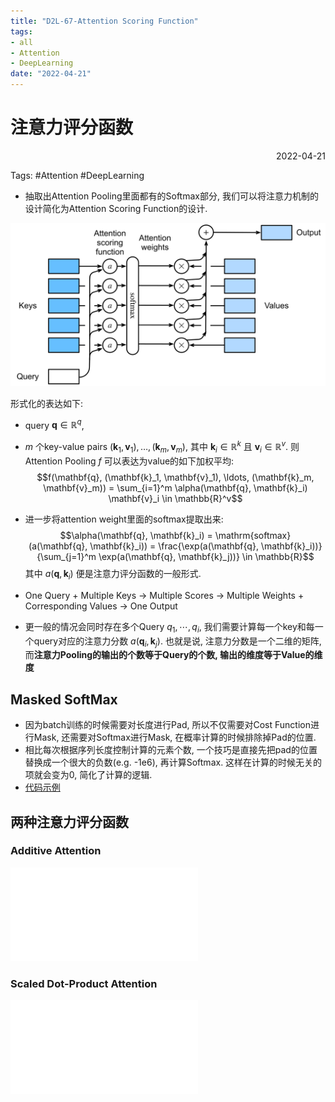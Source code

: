 ```yaml
---
title: "D2L-67-Attention Scoring Function"
tags:
- all
- Attention
- DeepLearning
date: "2022-04-21"
---
```

# 注意力评分函数

<div align="right"> 2022-04-21</div>

Tags: #Attention #DeepLearning 

- 抽取出Attention Pooling里面都有的Softmax部分, 我们可以将注意力机制的设计简化为Attention Scoring Function的设计.

![](notes/2022/2022.4/assets/attention-output%201.svg)

形式化的表达如下: 
- query $\mathbf{q} \in \mathbb{R}^q$,  
- $m$ 个key-value pairs $(\mathbf{k}_1, \mathbf{v}_1), \ldots, (\mathbf{k}_m, \mathbf{v}_m)$, 其中 $\mathbf{k}_i \in \mathbb{R}^k$ 且 $\mathbf{v}_i \in \mathbb{R}^v$.
则Attention Pooling $f$ 可以表达为value的如下加权平均: 
$$f(\mathbf{q}, (\mathbf{k}_1, \mathbf{v}_1), \ldots, (\mathbf{k}_m, \mathbf{v}_m)) = \sum_{i=1}^m \alpha(\mathbf{q}, \mathbf{k}_i) \mathbf{v}_i \in \mathbb{R}^v$$
- 进一步将attention weight里面的softmax提取出来:
$$\alpha(\mathbf{q}, \mathbf{k}_i) = \mathrm{softmax}(a(\mathbf{q}, \mathbf{k}_i)) = \frac{\exp(a(\mathbf{q}, \mathbf{k}_i))}{\sum_{j=1}^m \exp(a(\mathbf{q}, \mathbf{k}_j))} \in \mathbb{R}$$
其中 $a(\mathbf{q}, \mathbf{k}_i)$ 便是注意力评分函数的一般形式.

- One Query + Multiple Keys $\rightarrow$ Multiple Scores $\rightarrow$ Multiple Weights + Corresponding Values $\rightarrow$ One Output 

- 更一般的情况会同时存在多个Query $q_1,\cdots, q_i$, 我们需要计算每一个key和每一个query对应的注意力分数 $a(\mathbf{q}_i, \mathbf{k}_j)$. 也就是说, 注意力分数是一个二维的矩阵, 而**注意力Pooling的输出的个数等于Query的个数, 输出的维度等于Value的维度**

## Masked SoftMax
- 因为batch训练的时候需要对长度进行Pad, 所以不仅需要对Cost Function进行Mask, 还需要对Softmax进行Mask, 在概率计算的时候排除掉Pad的位置.
- 相比每次根据序列长度控制计算的元素个数, 一个技巧是直接先把pad的位置替换成一个很大的负数(e.g. -1e6), 再计算Softmax. 这样在计算的时候无关的项就会变为0, 简化了计算的逻辑.
- [代码示例](https://d2l.ai/chapter_attention-mechanisms/attention-scoring-functions.html#masked-softmax-operation)

## 两种注意力评分函数
### Additive Attention
![D2L-68-Additive Attention](notes/2022/2022.4/D2L-68-Additive%20Attention.md)

### Scaled Dot-Product Attention
![D2L-69-Scaled Dot-Product Attention](notes/2022/2022.4/D2L-69-Scaled%20Dot-Product%20Attention.md)


